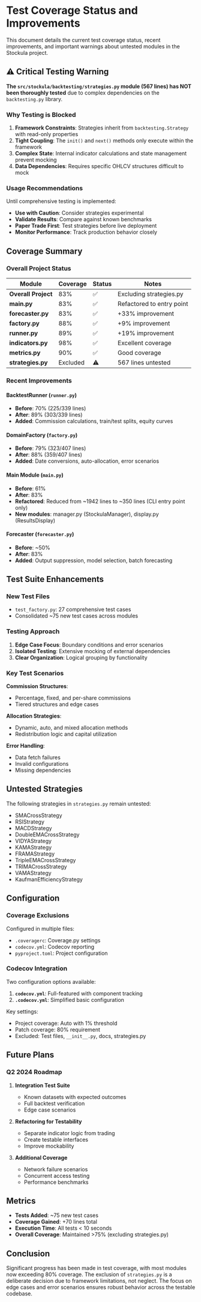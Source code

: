 # Test Coverage Status and Improvements

This document details the current test coverage status, recent improvements, and important warnings about untested
modules in the Stockula project.

## ⚠️ Critical Testing Warning

**The `src/stockula/backtesting/strategies.py` module (567 lines) has NOT been thoroughly tested** due to complex
dependencies on the `backtesting.py` library.

### Why Testing is Blocked

1. **Framework Constraints**: Strategies inherit from `backtesting.Strategy` with read-only properties
1. **Tight Coupling**: The `init()` and `next()` methods only execute within the framework
1. **Complex State**: Internal indicator calculations and state management prevent mocking
1. **Data Dependencies**: Requires specific OHLCV structures difficult to mock

### Usage Recommendations

Until comprehensive testing is implemented:

- **Use with Caution**: Consider strategies experimental
- **Validate Results**: Compare against known benchmarks
- **Paper Trade First**: Test strategies before live deployment
- **Monitor Performance**: Track production behavior closely

## Coverage Summary

### Overall Project Status

| Module              | Coverage | Status | Notes                     |
| ------------------- | -------- | ------ | ------------------------- |
| **Overall Project** | 83%      | ✅     | Excluding strategies.py   |
| **main.py**         | 83%      | ✅     | Refactored to entry point |
| **forecaster.py**   | 83%      | ✅     | +33% improvement          |
| **factory.py**      | 88%      | ✅     | +9% improvement           |
| **runner.py**       | 89%      | ✅     | +19% improvement          |
| **indicators.py**   | 98%      | ✅     | Excellent coverage        |
| **metrics.py**      | 90%      | ✅     | Good coverage             |
| **strategies.py**   | Excluded | ⚠️     | 567 lines untested        |

### Recent Improvements

#### BacktestRunner (`runner.py`)

- **Before**: 70% (225/339 lines)
- **After**: 89% (303/339 lines)
- **Added**: Commission calculations, train/test splits, equity curves

#### DomainFactory (`factory.py`)

- **Before**: 79% (323/407 lines)
- **After**: 88% (359/407 lines)
- **Added**: Date conversions, auto-allocation, error scenarios

#### Main Module (`main.py`)

- **Before**: 61%
- **After**: 83%
- **Refactored**: Reduced from ~1942 lines to ~350 lines (CLI entry point only)
- **New modules**: manager.py (StockulaManager), display.py (ResultsDisplay)

#### Forecaster (`forecaster.py`)

- **Before**: ~50%
- **After**: 83%
- **Added**: Output suppression, model selection, batch forecasting

## Test Suite Enhancements

### New Test Files

- `test_factory.py`: 27 comprehensive test cases
- Consolidated ~75 new test cases across modules

### Testing Approach

1. **Edge Case Focus**: Boundary conditions and error scenarios
1. **Isolated Testing**: Extensive mocking of external dependencies
1. **Clear Organization**: Logical grouping by functionality

### Key Test Scenarios

**Commission Structures**:

- Percentage, fixed, and per-share commissions
- Tiered structures and edge cases

**Allocation Strategies**:

- Dynamic, auto, and mixed allocation methods
- Redistribution logic and capital utilization

**Error Handling**:

- Data fetch failures
- Invalid configurations
- Missing dependencies

## Untested Strategies

The following strategies in `strategies.py` remain untested:

- SMACrossStrategy
- RSIStrategy
- MACDStrategy
- DoubleEMACrossStrategy
- VIDYAStrategy
- KAMAStrategy
- FRAMAStrategy
- TripleEMACrossStrategy
- TRIMACrossStrategy
- VAMAStrategy
- KaufmanEfficiencyStrategy

## Configuration

### Coverage Exclusions

Configured in multiple files:

- `.coveragerc`: Coverage.py settings
- `codecov.yml`: Codecov reporting
- `pyproject.toml`: Project configuration

### Codecov Integration

Two configuration options available:

1. **`codecov.yml`**: Full-featured with component tracking
1. **`.codecov.yml`**: Simplified basic configuration

Key settings:

- Project coverage: Auto with 1% threshold
- Patch coverage: 80% requirement
- Excluded: Test files, `__init__.py`, docs, strategies.py

## Future Plans

### Q2 2024 Roadmap

1. **Integration Test Suite**

   - Known datasets with expected outcomes
   - Full backtest verification
   - Edge case scenarios

1. **Refactoring for Testability**

   - Separate indicator logic from trading
   - Create testable interfaces
   - Improve mockability

1. **Additional Coverage**

   - Network failure scenarios
   - Concurrent access testing
   - Performance benchmarks

## Metrics

- **Tests Added**: ~75 new test cases
- **Coverage Gained**: +70 lines total
- **Execution Time**: All tests < 10 seconds
- **Overall Coverage**: Maintained >75% (excluding strategies.py)

## Conclusion

Significant progress has been made in test coverage, with most modules now exceeding 80% coverage. The exclusion of
`strategies.py` is a deliberate decision due to framework limitations, not neglect. The focus on edge cases and error
scenarios ensures robust behavior across the testable codebase.
